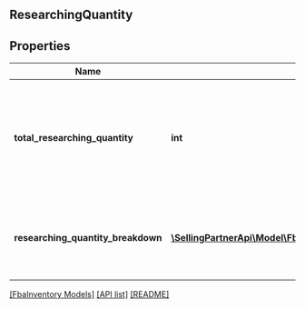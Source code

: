 ## ResearchingQuantity

## Properties

Name | Type | Description | Notes
------------ | ------------- | ------------- | -------------
**total_researching_quantity** | **int** | The total number of units currently being researched in Amazon&#39;s fulfillment network. | [optional]
**researching_quantity_breakdown** | [**\SellingPartnerApi\Model\FbaInventory\ResearchingQuantityEntry[]**](ResearchingQuantityEntry.md) | A list of quantity details for items currently being researched. | [optional]

[[FbaInventory Models]](../) [[API list]](../../Api) [[README]](../../../README.md)
